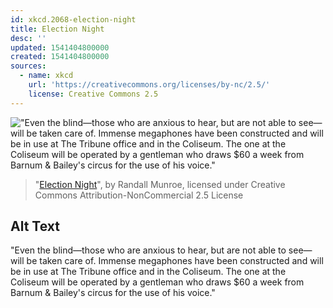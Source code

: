 ```yaml
---
id: xkcd.2068-election-night
title: Election Night
desc: ''
updated: 1541404800000
created: 1541404800000
sources:
  - name: xkcd
    url: 'https://creativecommons.org/licenses/by-nc/2.5/'
    license: Creative Commons 2.5
---
```

!["Even the blind—those who are anxious to hear, but are not able to see—will be taken care of. Immense megaphones have been constructed and will be in use at The Tribune office and in the Coliseum. The one at the Coliseum will be operated by a gentleman who draws $60 a week from Barnum & Bailey's circus for the use of his voice."](https://imgs.xkcd.com/comics/election_night.png)
> "[Election Night](https://xkcd.com/2068/)", by Randall Munroe, licensed under Creative Commons Attribution-NonCommercial 2.5 License

## Alt Text
"Even the blind—those who are anxious to hear, but are not able to see—will be taken care of. Immense megaphones have been constructed and will be in use at The Tribune office and in the Coliseum. The one at the Coliseum will be operated by a gentleman who draws $60 a week from Barnum & Bailey's circus for the use of his voice."
